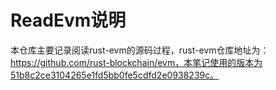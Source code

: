# ReadEvm说明

本仓库主要记录阅读rust-evm的源码过程，rust-evm仓库地址为：https://github.com/rust-blockchain/evm，本笔记使用的版本为51b8c2ce3104265e1fd5bb0fe5cdfd2e0938239c。


